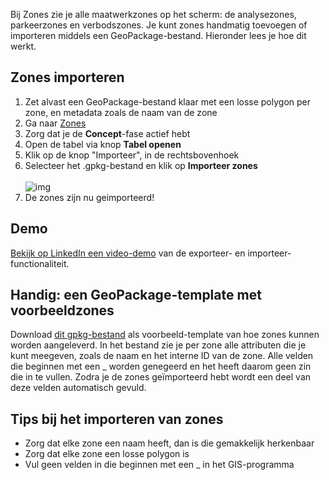 Bij Zones zie je alle maatwerkzones op het scherm: de analysezones, parkeerzones en verbodszones. Je kunt zones handmatig toevoegen of importeren middels een GeoPackage-bestand. Hieronder lees je hoe dit werkt.

## Zones importeren

1. Zet alvast een GeoPackage-bestand klaar met een losse polygon per zone, en metadata zoals de naam van de zone
2. Ga naar [Zones](/zones)
3. Zorg dat je de **Concept**-fase actief hebt
4. Open de tabel via knop **Tabel openen**
5. Klik op de knop "Importeer", in de rechtsbovenhoek
6. Selecteer het .gpkg-bestand en klik op **Importeer zones**<br /><br />
![img](https://dashboarddeelmobiliteit.nl/components/Docs/Zones/import-zones-from-geopackage-modal.png)
7. De zones zijn nu geimporteerd!

## Demo

<a href="https://www.linkedin.com/posts/sven-boor_geopackages-in-het-dashboarddeelmobiliteit-activity-7262776076811001857-v0XY/" target="_blank" rel="external">Bekijk op LinkedIn een video-demo</a> van de exporteer- en importeer-functionaliteit.

## Handig: een GeoPackage-template met voorbeeldzones

Download [dit gpkg-bestand](https://drive.google.com/file/d/1xrQSFHN_p5YQXl-mfH7sOsLNSfYco7No/view?usp=sharing
) als voorbeeld-template van hoe zones kunnen worden aangeleverd. In het bestand zie je per zone alle attributen die je kunt meegeven, zoals de naam en het interne ID van de zone. Alle velden die beginnen met een _ worden genegeerd en het heeft daarom geen zin die in te vullen. Zodra je de zones geïmporteerd hebt wordt een deel van deze velden automatisch gevuld. 

## Tips bij het importeren van zones

- Zorg dat elke zone een naam heeft, dan is die gemakkelijk herkenbaar
- Zorg dat elke zone een losse polygon is
- Vul geen velden in die beginnen met een _ in het GIS-programma

